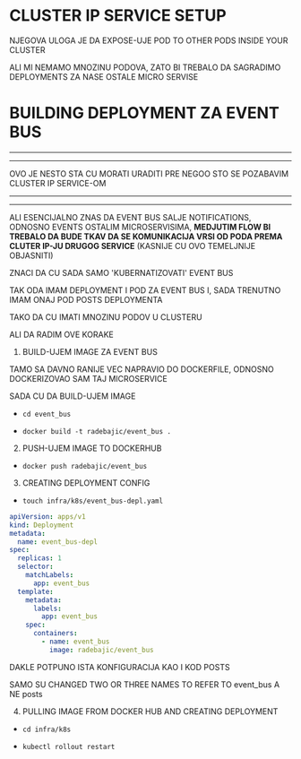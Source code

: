 # CLUSTER IP SERVICE SETUP

NJEGOVA ULOGA JE DA EXPOSE-UJE POD TO OTHER PODS INSIDE YOUR CLUSTER

ALI MI NEMAMO MNOZINU PODOVA, ZATO BI TREBALO DA SAGRADIMO DEPLOYMENTS ZA NASE OSTALE MICRO SERVISE

# BUILDING DEPLOYMENT ZA EVENT BUS

***
***

OVO JE NESTO STA CU MORATI URADITI PRE NEGOO STO SE POZABAVIM CLUSTER IP SERVICE-OM

***
***

ALI ESENCIJALNO ZNAS DA EVENT BUS SALJE NOTIFICATIONS, ODNOSNO EVENTS OSTALIM MICROSERVISIMA, **MEDJUTIM FLOW BI TREBALO DA BUDE TKAV DA SE KOMUNIKACIJA VRSI OD PODA PREMA CLUTER IP-JU DRUGOG SERVICE** (KASNIJE CU OVO TEMELJNIJE OBJASNITI)

ZNACI DA CU SADA SAMO 'KUBERNATIZOVATI' EVENT BUS

TAK ODA IMAM DEPLOYMENT I POD ZA EVENT BUS I, SADA TRENUTNO IMAM ONAJ POD POSTS DEPLOYMENTA

TAKO DA CU IMATI MNOZINU PODOV U CLUSTERU

ALI DA RADIM OVE KORAKE

1. BUILD-UJEM IMAGE ZA EVENT BUS

TAMO SA DAVNO RANIJE VEC NAPRAVIO DO DOCKERFILE, ODNOSNO DOCKERIZOVAO SAM TAJ MICROSERVICE

SADA CU DA BUILD-UJEM IMAGE

- `cd event_bus`

- `docker build -t radebajic/event_bus .`

2. PUSH-UJEM IMAGE TO DOCKERHUB

- `docker push radebajic/event_bus`

3. CREATING DEPLOYMENT CONFIG

- `touch infra/k8s/event_bus-depl.yaml`

```yaml
apiVersion: apps/v1
kind: Deployment
metadata:
  name: event_bus-depl
spec:
  replicas: 1
  selector:
    matchLabels:
      app: event_bus
  template:
    metadata:
      labels:
        app: event_bus
    spec:
      containers:
        - name: event_bus
          image: radebajic/event_bus

```

DAKLE POTPUNO ISTA KONFIGURACIJA KAO I KOD POSTS

SAMO SU CHANGED TWO OR THREE NAMES TO REFER TO event_bus A NE posts

4. PULLING IMAGE FROM DOCKER HUB AND CREATING DEPLOYMENT

- `cd infra/k8s`

- `kubectl rollout restart `


